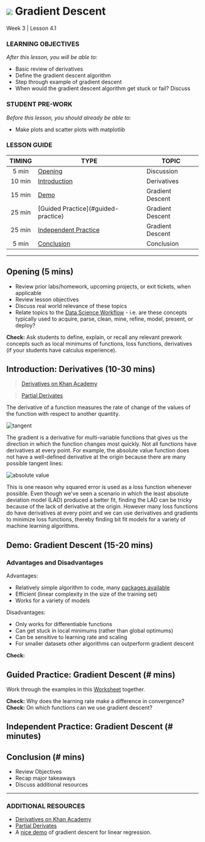 # ![](https://ga-dash.s3.amazonaws.com/production/assets/logo-9f88ae6c9c3871690e33280fcf557f33.png) Gradient Descent
Week 3 | Lesson 4.1

### LEARNING OBJECTIVES
*After this lesson, you will be able to:*
- Basic review of derivatives
- Define the gradient descent algorithm
- Step through example of gradient descent
- When would the gradient descent algorithm get stuck or fail? Discuss

### STUDENT PRE-WORK
*Before this lesson, you should already be able to:*
- Make plots and scatter plots with matplotlib

### LESSON GUIDE
| TIMING  | TYPE  | TOPIC  |
|:-:|---|---|
| 5 min  | [Opening](#opening)  | Discussion  |
| 10 min  | [Introduction](#introduction)   | Derivatives  |
| 15 min  | [Demo](#demo)  | Gradient Descent  |
| 25 min  | [Guided Practice](#guided-practice<a name="opening"></a>)  | Gradient Descent |
| 25 min  | [Independent Practice](#ind-practice)  | Gradient Descent  |
| 5 min  | [Conclusion](#conclusion)  | Conclusion |

---

<a name="opening"></a>
## Opening (5 mins)
- Review prior labs/homework, upcoming projects, or exit tickets, when applicable
- Review lesson objectives
- Discuss real world relevance of these topics
- Relate topics to the [Data Science Workflow](https://drive.google.com/file/d/0Bx2SHQGVqWasOGY4dE95OFVvZjQ/view?usp=sharing) - i.e. are these concepts typically used to acquire, parse, clean, mine, refine, model, present, or deploy?

**Check:** Ask students to define, explain, or recall any relevant prework
concepts such as local minimums of functions, loss functions, derivatives
(if your students have calculus experience).

<a name="introduction"></a>
## Introduction: Derivatives (10-30 mins)

> [Derivatives on Khan Academy](https://www.khanacademy.org/math/differential-calculus/taking-derivatives/derivative_intro/v/calculus-derivatives-1)

> [Partial Derivates](https://www.khanacademy.org/math/differential-calculus/taking-derivatives/chain_rule/v/chain-rule-with-triple-composition)

The derivative of a function measures the rate of change of the values of the function with respect to another quantity.

![tangent](https://upload.wikimedia.org/wikipedia/commons/0/0f/Tangent_to_a_curve.svg)

The gradient is a derivative for multi-variable functions that gives us the
direction in which the function changes most quickly. Not all functions have
derivatives at every point. For example, the absolute value function does not
have a well-defined derivative at the origin because there are many possible
tangent lines:

![absolute value](https://upload.wikimedia.org/wikipedia/commons/6/6b/Absolute_value.svg)

This is one reason why squared error is used as a loss function whenever
possible. Even though we've seen a scenario in which the least absolute
deviation model (LAD) produced a better fit, finding the LAD can be tricky
because of the lack of derivative at the origin. However many loss functions
do have derivatives at every point and we can use derivatives and gradients
to minimize loss functions, thereby finding bit fit models for a variety of
machine learning algorithms.

<a name="demo"></a>
## Demo: Gradient Descent (15-20 mins)


### Advantages and Disadvantages

Advantages:
* Relatively simple algorithm to code, many [packages available](http://scikit-learn.org/stable/modules/sgd.html)
* Efficient (linear complexity in the size of the training set)
* Works for a variety of models

Disadvantages:
* Only works for differentiable functions
* Can get stuck in local minimums (rather than global optimums)
* Can be sensitive to learning rate and scaling
* For smaller datasets other algorithms can outperform gradient descent

**Check:**

<a name="guided-practice"></a>
## Guided Practice: Gradient Descent (# mins)

Work through the examples in this [Worksheet](https://s3-us-west-2.amazonaws.com/ga-dat-2015-suneel/worksheets/Gradient+Descent/GD_worksheet_1.pdf) together.


**Check:** Why does the learning rate make a difference in convergence?
**Check:** On which functions can we use gradient descent?

<a name="ind-practice"></a>
## Independent Practice: Gradient Descent (# minutes)


<a name="conclusion"></a>
## Conclusion (# mins)

- Review Objectives
- Recap major takeaways
- Discuss additional resources

***

### ADDITIONAL RESOURCES


- [Derivatives on Khan Academy](https://www.khanacademy.org/math/differential-calculus/taking-derivatives/derivative_intro/v/calculus-derivatives-1)
- [Partial Derivates](https://www.khanacademy.org/math/differential-calculus/taking-derivatives/chain_rule/v/chain-rule-with-triple-composition)
- A [nice demo](https://spin.atomicobject.com/2014/06/24/gradient-descent-linear-regression/) of gradient descent for linear regression.
